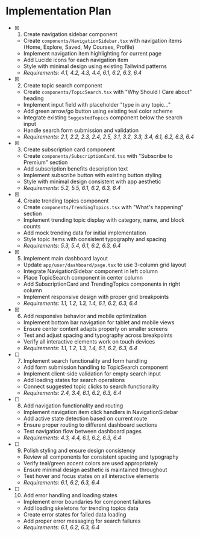 # Implementation Plan

- [x] 1. Create navigation sidebar component

  - Create `components/NavigationSidebar.tsx` with navigation items (Home, Explore, Saved, My Courses, Profile)
  - Implement navigation item highlighting for current page
  - Add Lucide icons for each navigation item
  - Style with minimal design using existing Tailwind patterns
  - _Requirements: 4.1, 4.2, 4.3, 4.4, 6.1, 6.2, 6.3, 6.4_

- [x] 2. Create topic search component

  - Create `components/TopicSearch.tsx` with "Why Should I Care about" heading
  - Implement input field with placeholder "type in any topic..."
  - Add green arrow/go button using existing teal color scheme
  - Integrate existing `SuggestedTopics` component below the search input
  - Handle search form submission and validation
  - _Requirements: 2.1, 2.2, 2.3, 2.4, 2.5, 3.1, 3.2, 3.3, 3.4, 6.1, 6.2, 6.3, 6.4_

- [x] 3. Create subscription card component

  - Create `components/SubscriptionCard.tsx` with "Subscribe to Premium" section
  - Add subscription benefits description text
  - Implement subscribe button with existing button styling
  - Style with minimal design consistent with app aesthetic
  - _Requirements: 5.2, 5.5, 6.1, 6.2, 6.3, 6.4_

- [x] 4. Create trending topics component

  - Create `components/TrendingTopics.tsx` with "What's happening" section
  - Implement trending topic display with category, name, and block counts
  - Add mock trending data for initial implementation
  - Style topic items with consistent typography and spacing
  - _Requirements: 5.3, 5.4, 6.1, 6.2, 6.3, 6.4_

- [x] 5. Implement main dashboard layout

  - Update `app/user/dashboard/page.tsx` to use 3-column grid layout
  - Integrate NavigationSidebar component in left column
  - Place TopicSearch component in center column
  - Add SubscriptionCard and TrendingTopics components in right column
  - Implement responsive design with proper grid breakpoints
  - _Requirements: 1.1, 1.2, 1.3, 1.4, 6.1, 6.2, 6.3, 6.4_

- [x] 6. Add responsive behavior and mobile optimization

  - Implement bottom bar navigation for tablet and mobile views
  - Ensure center content adapts properly on smaller screens
  - Test and adjust spacing and typography across breakpoints
  - Verify all interactive elements work on touch devices
  - _Requirements: 1.1, 1.2, 1.3, 1.4, 6.1, 6.2, 6.3, 6.4_

- [ ] 7. Implement search functionality and form handling

  - Add form submission handling to TopicSearch component
  - Implement client-side validation for empty search input
  - Add loading states for search operations
  - Connect suggested topic clicks to search functionality
  - _Requirements: 2.4, 3.4, 6.1, 6.2, 6.3, 6.4_

- [ ] 8. Add navigation functionality and routing

  - Implement navigation item click handlers in NavigationSidebar
  - Add active state detection based on current route
  - Ensure proper routing to different dashboard sections
  - Test navigation flow between dashboard pages
  - _Requirements: 4.3, 4.4, 6.1, 6.2, 6.3, 6.4_

- [ ] 9. Polish styling and ensure design consistency

  - Review all components for consistent spacing and typography
  - Verify teal/green accent colors are used appropriately
  - Ensure minimal design aesthetic is maintained throughout
  - Test hover and focus states on all interactive elements
  - _Requirements: 6.1, 6.2, 6.3, 6.4_

- [ ] 10. Add error handling and loading states
  - Implement error boundaries for component failures
  - Add loading skeletons for trending topics data
  - Create error states for failed data loading
  - Add proper error messaging for search failures
  - _Requirements: 6.1, 6.2, 6.3, 6.4_
